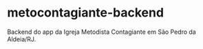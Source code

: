 # metocontagiante-backend
Backend do app da Igreja Metodista Contagiante em São Pedro da Aldeia/RJ.
